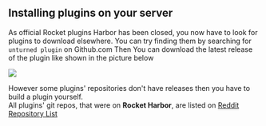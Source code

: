 ## Installing plugins on your server

As official Rocket plugins Harbor has been closed, you now have to look for plugins to download elsewhere. You can try finding them by searching for `unturned plugin` on Github.com Then You can download the latest release of the plugin like shown in the picture below  

![](https://i.imgur.com/amTk7gI.png)

However some plugins' repositories don't have releases then you have to build a plugin yourself.  
All plugins' git repos, that were on **Rocket Harbor**, are listed on [Reddit Repository List](https://www.reddit.com/r/rocketmod/comments/ek4i7b/list_of_plugins_from_the_old_repository/)   